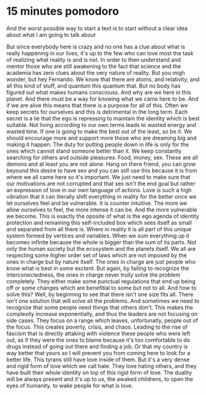 # 15 minutes pomodoro

And the worst possible way to start a text is to start without a clear idea about what I am going to talk about

But since everybody here is crazy and no one has a clue about what is really happening in our lives, it's up to the few who can love most the task of realizing what reality is and is not. In order to then understand and mentor those who are still awakening to the fact that science and the academia has zero clues about the very nature of reality. But you migh wonder, but hey Fernando. We know that there are atoms, and relativity, and all this kind of stuff, and quantum this quantum that. 
But no body has figured out what makes humans consciouss. And why are we here in this planet. And there must be a way for knowing what we came here to be. And if we are alive this means that there is a purpose for all of this. Often we keep secrets for ourselves and this is detrimental in the long term. Each secret is a lie that the ego is repressing to maintain the identity which is best suitable.
Not living according to our own terms leads to wasted energy and wasted time. If one is going to make the best out of the least, so be it. We should encourage more and support more those who are dreaming big and making it happen. The duty for putting people down in life is only for the ones which cannot stand someone better than it. We keep constantly searching for others and outside pleasures. Food, money, sex. These are all demons and at least you are not alone. Hang on there friend, you can grow beyound this desire to have sex and you can still use this because it is from where we all came here so it's important. We just need to make sure that our motivations are not corrupted and that sex isn't the end goal but rather an expression of love in our own language of actions. 
Love is such a high vibration that it can literally shift everything in reality for the better once we let ourselves feel and be vulnerable. It is counter intuitive. The more we allow ourselves to feel, the more intense it can be. And the more vulnerable we become. This is exactly the oposite of what is the ego agenda of identity protection and remaining this self-included box which sees itself as small and separated from all there is. Where in reality it is all part of this unique system formed by vertices and variables. When we sum everything up it becomes infinite because the whole is bigger than the sum of its parts. Not only the human society but the ecosystem and the planets itself. We all are respecting some higher order set of laws which are not imposed by the ones in charge but by nature itself. The ones in charge are just people who know what is best in some exctent. But again, by failing to recognize the interconectedness, the ones in charge never trully solve the problem completely. They either make some punctual regulations that end up being off or some changes which are benefitial to some but not to all. 
And how to solve this? Well, by beginning to see that there isn't one size fits all. There isn't one solution that will solve all the problems. And sometimes we need to recognize that some people need things that others don't. This makes the complexity increase exponentially, and thus the leaders are not focusing on side cases. They focus on a range which leaves, unfortunatly, people out of the focus. This creates poverty, crisis, and chaos. Leading to the rise of fascism that is directly attaking with violence these people who were left out, as if they were the ones to blame because it's too comfortable to do drugs instead of going out there and finding a job. Or that my country is way better that yours so I will prevent you from coming here to look for a better life. This tyrans still have love inside of them. But it's a very dense and rigid form of love which we call hate. They love hating others, and they have built their whole identity on top of this rigid form of love. The duality will be always present and it's up to us, the awaked childrens, to open the eyes of humanity. to wake people for what is love.